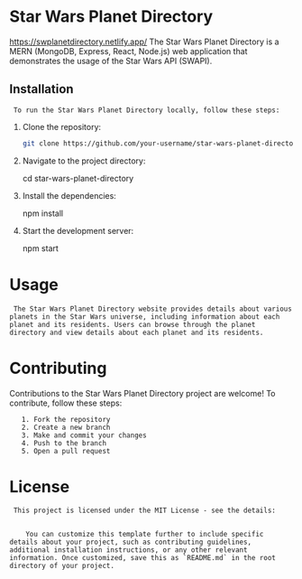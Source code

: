 # Star Wars Planet Directory
https://swplanetdirectory.netlify.app/
     The Star Wars Planet Directory is a MERN (MongoDB, Express, React, Node.js) web application that demonstrates the usage of the Star Wars API (SWAPI).

## Installation

     To run the Star Wars Planet Directory locally, follow these steps:

1. Clone the repository:

     ```bash
     git clone https://github.com/your-username/star-wars-planet-directory.git

2. Navigate to the project directory:

     cd star-wars-planet-directory

3. Install the dependencies: 

     npm install

4. Start the development server:
   
     npm start

# Usage

     The Star Wars Planet Directory website provides details about various planets in the Star Wars universe, including information about each planet and its residents. Users can browse through the planet directory and view details about each planet and its residents.

# Contributing 
   
   Contributions to the Star Wars Planet Directory project are welcome! To contribute, follow these steps:

       1. Fork the repository
       2. Create a new branch
       3. Make and commit your changes
       4. Push to the branch
       5. Open a pull request
# License  

     This project is licensed under the MIT License - see the details:

       
        You can customize this template further to include specific details about your project, such as contributing guidelines, additional installation instructions, or any other relevant information. Once customized, save this as `README.md` in the root directory of your project.  
